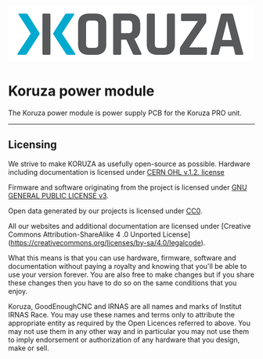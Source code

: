 ![alt tag](https://github.com/IRNAS/koruza-move-driver/blob/master/Pics/koruza-logo-colour-med.png)

# Koruza power module

The Koruza power module is power supply PCB for the Koruza PRO unit.

---

## Licensing

We strive to make KORUZA as usefully open-source as possible.
Hardware including documentation is licensed under [CERN OHL v.1.2. license](http://www.ohwr.org/licenses/cern-ohl/v1.2)

Firmware and software originating from the project is licensed under [GNU GENERAL PUBLIC LICENSE v3](http://www.gnu.org/licenses/gpl-3.0.en.html).

Open data generated by our projects is licensed under [CC0](https://creativecommons.org/publicdomain/zero/1.0/legalcode).

All our websites and additional documentation are licensed under [Creative Commons Attribution-ShareAlike 4 .0 Unported License] (https://creativecommons.org/licenses/by-sa/4.0/legalcode).

What this means is that you can use hardware, firmware, software and documentation without paying a royalty and knowing that you'll be able to use your version forever. You are also free to make changes but if you share these changes then you have to do so on the same conditions that you enjoy.

Koruza, GoodEnoughCNC and IRNAS are all names and marks of Institut IRNAS Race. 
You may use these names and terms only to attribute the appropriate entity as required by the Open Licences referred to above. You may not use them in any other way and in particular you may not use them to imply endorsement or authorization of any hardware that you design, make or sell.

[link1_koruza_compute_module_repo]: https://github.com/IRNAS/koruza-compute-module
[link2_fw_repo]: https://github.com/IRNAS/Koruza-Move-Driver-Firmware
[link3_pdf]: https://github.com/IRNAS/koruza-move-driver/blob/master/Koruza%20move%20driver/Project%20Outputs%20for%20PCB_Project_KoruzaMoveDriver/koruza-move-driver-PCB.pdf
